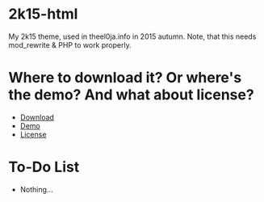 # 2k15-html
My 2k15 theme, used in theel0ja.info in 2015 autumn. Note, that this needs mod_rewrite & PHP to work properly.

# Where to download it? Or where's the demo? And what about license?
- [Download](https://github.com/theel0ja/2k15-html/archive/master.zip)
- [Demo](http://theel0ja.mbnet.fi/esikatselu/2k15/)
- [License](https://github.com/theel0ja/2k15-html/blob/master/LICENSE.md)

# To-Do List
- Nothing...
